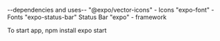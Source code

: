 --dependencies and uses--
    "@expo/vector-icons" - Icons
    "expo-font" - Fonts
    "expo-status-bar"  Status Bar
    "expo" - framework

To start app,
    npm install
    expo start


